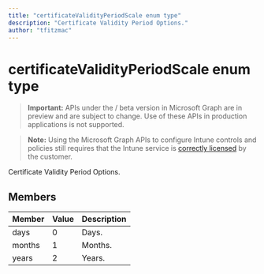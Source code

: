 ```yaml
---
title: "certificateValidityPeriodScale enum type"
description: "Certificate Validity Period Options."
author: "tfitzmac"
---
```


# certificateValidityPeriodScale enum type

> **Important:** APIs under the / beta version in Microsoft Graph are in preview and are subject to change. Use of these APIs in production applications is not supported.

> **Note:** Using the Microsoft Graph APIs to configure Intune controls and policies still requires that the Intune service is [correctly licensed](https://go.microsoft.com/fwlink/?linkid=839381) by the customer.

Certificate Validity Period Options.
## Members
|Member|Value|Description|
|:---|:---|:---|
|days|0|Days.|
|months|1|Months.|
|years|2|Years.|





